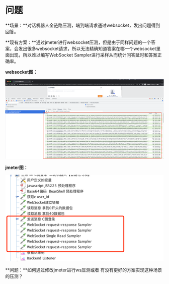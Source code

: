 # 问题

**场景：**对话机器人全链路压测，端到端请求通过websocket，发出问题得到回答。

**现有方案：**通过jmeter进行websocket压测，但是由于同样问题的一个答案，会发出很多websocket请求，所以无法精确知道答案在哪一个websocket里面出现，所以难以编写WebSocket Sampler进行采样从而统计问答延时和答案正确率。

**websocket图：**

![dialog.png](images/dialog.png)

**jmeter图：**

![jmeter.png](images/jmeter.png)

**问题：**如何通过修改jmeter进行ws压测或者 有没有更好的方案实现这种场景的压测？

